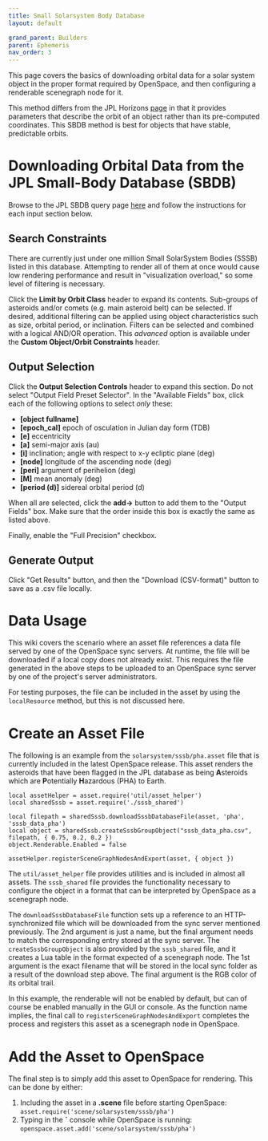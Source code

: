 ```yaml
---
title: Small Solarsystem Body Database
layout: default

grand_parent: Builders
parent: Ephemeris
nav_order: 3
---
```


This page covers the basics of downloading orbital data for a solar system object in the proper format required by OpenSpace, and then configuring a renderable scenegraph node for it.

This method differs from the JPL Horizons [page](horizons-web) in that it provides parameters that describe the orbit of an object rather than its pre-computed coordinates.  This SBDB method is best for objects that have stable, predictable orbits.

# Downloading Orbital Data from the JPL Small-Body Database (SBDB)
Browse to the JPL SBDB query page [here](https://ssd.jpl.nasa.gov/tools/sbdb_query.html) and follow the instructions for each input section below.

## Search Constraints
There are currently just under one million Small SolarSystem Bodies (SSSB) listed in this database.  Attempting to render all of them at once would cause low rendering performance and result in "visualization overload," so some level of filtering is necessary.

Click the **Limit by Orbit Class** header to expand its contents.  Sub-groups of asteroids and/or comets (e.g. main asteroid belt) can be selected.  If desired, additional filtering can be applied using object characteristics such as size, orbital period, or inclination. Filters can be selected and combined with a logical AND/OR operation. This _advanced_ option is available under the **Custom Object/Orbit Constraints** header.

## Output Selection ##
Click the **Output Selection Controls** header to expand this section. Do not select "Output Field Preset Selector". In the "Available Fields" box, click each of the following options to select _only_ these:
- **[object fullname]**
- **[epoch_cal]**  epoch of osculation in Julian day form (TDB)
- **[e]** eccentricity
- **[a]** semi-major axis (au)
- **[i]** inclination; angle with respect to x-y ecliptic plane (deg)
- **[node]** longitude of the ascending node (deg)
- **[peri]** argument of perihelion (deg)
- **[M]** mean anomaly (deg)
- **[period (d)]** sidereal orbital period (d)

When all are selected, click the **add->** button to add them to the "Output Fields" box. Make sure that the order inside this box is exactly the same as listed above.

Finally, enable the "Full Precision" checkbox.

## Generate Output
Click "Get Results" button, and then the "Download (CSV-format)" button to save as a .csv file locally.

# Data Usage
This wiki covers the scenario where an asset file references a data file served by one of the OpenSpace sync servers.  At runtime, the file will be downloaded if a local copy does not already exist.  This requires the file generated in the above steps to be uploaded to an OpenSpace sync server by one of the project's server administrators.

For testing purposes, the file can be included in the asset by using the `localResource` method, but this is not discussed here.

# Create an Asset File
The following is an example from the `solarsystem/sssb/pha.asset` file that is currently included in the latest OpenSpace release.  This asset renders the asteroids that have been flagged in the JPL database as being **A**steroids which are **P**otentially **H**azardous (PHA) to Earth.
```
local assetHelper = asset.require('util/asset_helper')
local sharedSssb = asset.require('./sssb_shared')

local filepath = sharedSssb.downloadSssbDatabaseFile(asset, 'pha', 'sssb_data_pha')
local object = sharedSssb.createSssbGroupObject("sssb_data_pha.csv", filepath, { 0.75, 0.2, 0.2 })
object.Renderable.Enabled = false

assetHelper.registerSceneGraphNodesAndExport(asset, { object })
```
The `util/asset_helper` file provides utilities and is included in almost all assets.  The `sssb_shared` file provides the functionality necessary to configure the object in a format that can be interpreted by OpenSpace as a scenegraph node.

The `downloadSssbDatabaseFile` function sets up a reference to an HTTP-synchronized file which will be downloaded from the sync server mentioned previously.  The 2nd argument is just a name, but the final argument needs to match the corresponding entry stored at the sync server.  The `createSssbGroupObject` is also provided by the `sssb_shared` file, and it creates a Lua table in the format expected of a scenegraph node. The 1st argument is the exact filename that will be stored in the local sync folder as a result of the download step above.  The final argument is the RGB color of its orbital trail.

In this example, the renderable will not be enabled by default, but can of course be enabled manually in the GUI or console.  As the function name implies, the final call to `registerSceneGraphNodesAndExport` completes the process and registers this asset as a scenegraph node in OpenSpace.

# Add the Asset to OpenSpace
The final step is to simply add this asset to OpenSpace for rendering.  This can be done by either:
1. Including the asset in a **.scene** file before starting OpenSpace:
`asset.require('scene/solarsystem/sssb/pha')`
2. Typing in the **\`** console while OpenSpace is running:
`openspace.asset.add('scene/solarsystem/sssb/pha')`
